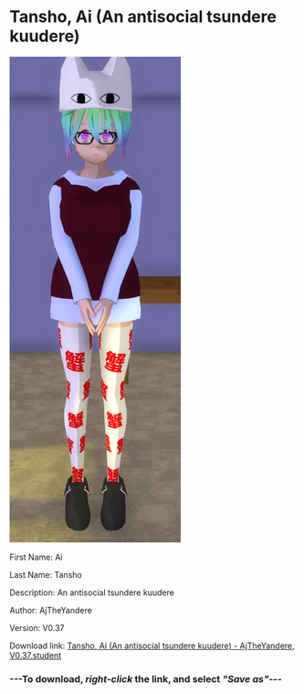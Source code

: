 # Tansho, Ai (An antisocial tsundere kuudere)

<img src = "https://raw.githubusercontent.com/Arbiter1223/Daigaku-Gurashi-Custom-Students/master/Students/Files/Tansho%2C%20Ai%20(An%20antisocial%20tsundere%20kuudere).png">

First Name: Ai

Last Name: Tansho

Description: An antisocial tsundere kuudere

Author: AjTheYandere

Version: V0.37

Download link: <a href="https://raw.githubusercontent.com/Arbiter1223/Daigaku-Gurashi-Custom-Students/master/Students/Files/Tansho%2C%20Ai%20(An%20antisocial%20tsundere%20kuudere)%20-%20AjTheYandere%2C%20V0.37.student">Tansho, Ai (An antisocial tsundere kuudere) - AjTheYandere, V0.37.student</a>

### ---**To download, _right-click_ the link, and select _"Save as"_**---
